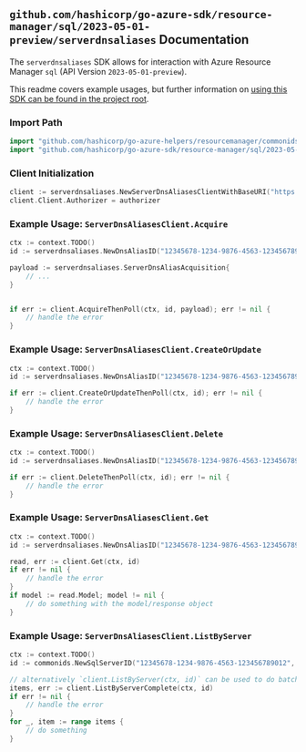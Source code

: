 
## `github.com/hashicorp/go-azure-sdk/resource-manager/sql/2023-05-01-preview/serverdnsaliases` Documentation

The `serverdnsaliases` SDK allows for interaction with Azure Resource Manager `sql` (API Version `2023-05-01-preview`).

This readme covers example usages, but further information on [using this SDK can be found in the project root](https://github.com/hashicorp/go-azure-sdk/tree/main/docs).

### Import Path

```go
import "github.com/hashicorp/go-azure-helpers/resourcemanager/commonids"
import "github.com/hashicorp/go-azure-sdk/resource-manager/sql/2023-05-01-preview/serverdnsaliases"
```


### Client Initialization

```go
client := serverdnsaliases.NewServerDnsAliasesClientWithBaseURI("https://management.azure.com")
client.Client.Authorizer = authorizer
```


### Example Usage: `ServerDnsAliasesClient.Acquire`

```go
ctx := context.TODO()
id := serverdnsaliases.NewDnsAliasID("12345678-1234-9876-4563-123456789012", "example-resource-group", "serverValue", "dnsAliasValue")

payload := serverdnsaliases.ServerDnsAliasAcquisition{
	// ...
}


if err := client.AcquireThenPoll(ctx, id, payload); err != nil {
	// handle the error
}
```


### Example Usage: `ServerDnsAliasesClient.CreateOrUpdate`

```go
ctx := context.TODO()
id := serverdnsaliases.NewDnsAliasID("12345678-1234-9876-4563-123456789012", "example-resource-group", "serverValue", "dnsAliasValue")

if err := client.CreateOrUpdateThenPoll(ctx, id); err != nil {
	// handle the error
}
```


### Example Usage: `ServerDnsAliasesClient.Delete`

```go
ctx := context.TODO()
id := serverdnsaliases.NewDnsAliasID("12345678-1234-9876-4563-123456789012", "example-resource-group", "serverValue", "dnsAliasValue")

if err := client.DeleteThenPoll(ctx, id); err != nil {
	// handle the error
}
```


### Example Usage: `ServerDnsAliasesClient.Get`

```go
ctx := context.TODO()
id := serverdnsaliases.NewDnsAliasID("12345678-1234-9876-4563-123456789012", "example-resource-group", "serverValue", "dnsAliasValue")

read, err := client.Get(ctx, id)
if err != nil {
	// handle the error
}
if model := read.Model; model != nil {
	// do something with the model/response object
}
```


### Example Usage: `ServerDnsAliasesClient.ListByServer`

```go
ctx := context.TODO()
id := commonids.NewSqlServerID("12345678-1234-9876-4563-123456789012", "example-resource-group", "serverValue")

// alternatively `client.ListByServer(ctx, id)` can be used to do batched pagination
items, err := client.ListByServerComplete(ctx, id)
if err != nil {
	// handle the error
}
for _, item := range items {
	// do something
}
```
